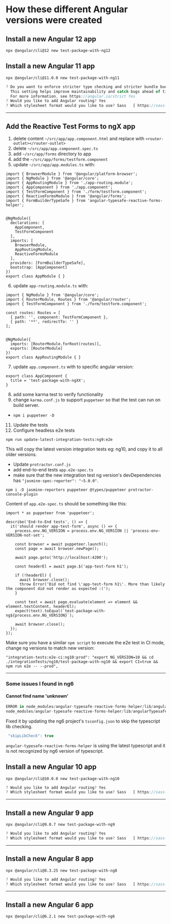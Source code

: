 
# How these different Angular versions were created

## Install a new Angular 12 app
`npx @angular/cli@12 new test-package-with-ng12`
## Install a new Angular 11 app
`npx @angular/cli@11.0.0 new test-package-with-ng11`

```javascript
? Do you want to enforce stricter type checking and stricter bundle budgets in the workspace?
  This setting helps improve maintainability and catch bugs ahead of time.
  For more information, see https://angular.io/strict Yes
? Would you like to add Angular routing? Yes
? Which stylesheet format would you like to use? Sass   [ https://sass-lang.com/documentation/syntax#the-indented-syntax ]
```
---

## Add the Reactive Test Forms to ngX app

1. delete content `~/src/app/app.component.html` and replace with `<router-outlet></router-outlet>`
2. delete `~/src/app/app.component.spec.ts`
3. add `~/src/app/forms` directory to app
4. add the `~/src/app/forms/testform.component`
5. update `~/src/app/app.modules.ts` with:

```
import { BrowserModule } from '@angular/platform-browser';
import { NgModule } from '@angular/core';
import { AppRoutingModule } from './app-routing.module';
import { AppComponent } from './app.component';
import { TestFormComponent } from './form/testform.component';
import { ReactiveFormsModule } from '@angular/forms';
import { FormBuilderTypeSafe } from 'angular-typesafe-reactive-forms-helper';


@NgModule({
  declarations: [
    AppComponent,
    TestFormComponent
  ],
  imports: [
    BrowserModule,
    AppRoutingModule,
    ReactiveFormsModule
  ],
  providers: [FormBuilderTypeSafe],
  bootstrap: [AppComponent]
})
export class AppModule { }
```

6. update `app-routing.module.ts` with:
```
import { NgModule } from '@angular/core';
import { RouterModule, Routes } from '@angular/router';
import { TestFormComponent } from './form/testform.component';

const routes: Routes = [
  { path: '', component: TestFormComponent },
  { path: '**', redirectTo: '' }
];


@NgModule({
  imports: [RouterModule.forRoot(routes)],
  exports: [RouterModule]
})
export class AppRoutingModule { }

```
7. update `app.component.ts` with to specific angular version:
```
export class AppComponent {
  title = 'test-package-with-ngXX';
}

```
8. add some karma test to verify functionality
9.  change `karma.conf.js` to support `puppeteer` so that the test can run on build server.
   - `npm i puppeteer -D`
11. Update the tests
12. Configure headless e2e tests 

```
npm run update-latest-integration-tests:ng9:e2e
```
This will copy the latest version integration tests eg: ng10, and copy it to all older versions.
- Update `protractor.conf.js`
- add end-to-end tests `app.e2e-spec.ts`
- make sure that the new integration test ng version's devDependencies has `"jasmine-spec-reporter": "~5.0.0"`.
```
npm i -D jasmine-reporters puppeteer @types/puppeteer protractor-console-plugin
```
Content of `app.e2e-spec.ts` should be something like this:
```
import * as puppeteer from 'puppeteer';

describe('End-to-End tests', () => {
  it('should render app-test-form', async () => {
    process.env.NG_VERSION = process.env.NG_VERSION || 'process-env-VERSION-not-set';

    const browser = await puppeteer.launch();
    const page = await browser.newPage();

    await page.goto('http://localhost:4200');

    const headerEl = await page.$('app-test-form h1');

    if (!headerEl) {
      await browser.close();
      throw Error('Did not find \'app-test-form h1\'. More than likely the component did not render as expected :(');
    }

    const text = await page.evaluate(element => element && element.textContent, headerEl);
    expect(text).toEqual(`test-package-with-ng${process.env.NG_VERSION}`);

    await browser.close(); 
  });
});
```

Make sure you have a similar `npm script` to execute the e2e test in CI mode, change ng versions to match new version:
```
"integration-tests:e2e-ci:ng10:prod": "export NG_VERSION=10 && cd ./integrationTests/ng10/test-package-with-ng10 && export CI=true && npm run e2e -- --prod",
```
---

### Some issues I found in ng6

#### Cannot find name 'unknown'

```javascript
ERROR in node_modules/angular-typesafe-reactive-forms-helper/lib/angularTypesafeReactiveFormsHelper.d.ts(13,58): error TS2304: Cannot find name 'unknown'.
node_modules/angular-typesafe-reactive-forms-helper/lib/angularTypesafeReactiveFormsHelper.d.ts(14,65): error TS2304: Cannot find name 'unknown'.
```

Fixed it by updating the ng6 project's `tsconfig.json` to skip the typescript lib checking.
```javascript
 "skipLibCheck": true
```

`angular-typesafe-reactive-forms-helper` is using the latest typescript and it is not recognized by ng6 version of typescript.  


## Install a new Angular 10 app

`npx @angular/cli@10.0.0 new test-package-with-ng10`

```javascript
? Would you like to add Angular routing? Yes
? Which stylesheet format would you like to use? Sass   [ https://sass-lang.com/documentation/syntax#the-indented-syntax ]
```
---
## Install a new Angular 9 app

`npx @angular/cli@9.0.7 new test-package-with-ng9`

```javascript
? Would you like to add Angular routing? Yes
? Which stylesheet format would you like to use? Sass   [ https://sass-lang.com/documentation/syntax#the-indented-syntax ]
```

---
## Install a new Angular 8 app

`npx @angular/cli@8.3.25 new test-package-with-ng8`

```javascript
? Would you like to add Angular routing? Yes
? Which stylesheet format would you like to use? Sass   [ https://sass-lang.com/documentation/syntax#the-indented-syntax ]
```
---
## Install a new Angular 6 app

`npx @angular/cli@6.2.1 new test-package-with-ng6`
